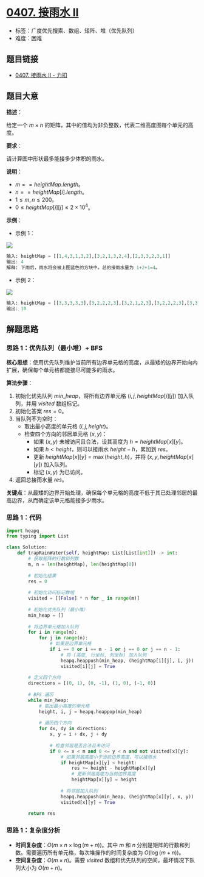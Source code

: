 # [0407. 接雨水 II](https://leetcode.cn/problems/trapping-rain-water-ii/)

- 标签：广度优先搜索、数组、矩阵、堆（优先队列）
- 难度：困难

## 题目链接

- [0407. 接雨水 II - 力扣](https://leetcode.cn/problems/trapping-rain-water-ii/)

## 题目大意

**描述**：

给定一个 $m \times n$ 的矩阵，其中的值均为非负整数，代表二维高度图每个单元的高度。

**要求**：

请计算图中形状最多能接多少体积的雨水。

**说明**：

- $m == heightMap.length$。
- $n == heightMap[i].length$。
- $1 \le m, n \le 200$。
- $0 \le heightMap[i][j] \le 2 \times 10^{4}$。

**示例**：

- 示例 1：

![](https://assets.leetcode.com/uploads/2021/04/08/trap1-3d.jpg)

```python
输入: heightMap = [[1,4,3,1,3,2],[3,2,1,3,2,4],[2,3,3,2,3,1]]
输出: 4
解释: 下雨后，雨水将会被上图蓝色的方块中。总的接雨水量为 1+2+1=4。
```

- 示例 2：

![](https://assets.leetcode.com/uploads/2021/04/08/trap2-3d.jpg)

```python
输入: heightMap = [[3,3,3,3,3],[3,2,2,2,3],[3,2,1,2,3],[3,2,2,2,3],[3,3,3,3,3]]
输出: 10
```

## 解题思路

### 思路 1：优先队列（最小堆）+ BFS

**核心思想**：使用优先队列维护当前所有边界单元格的高度，从最矮的边界开始向内扩展，确保每个单元格都能接尽可能多的雨水。

**算法步骤**：

1. 初始化优先队列 $min\_heap$，将所有边界单元格 $(i, j, heightMap[i][j])$ 加入队列，并用 $visited$ 数组标记。
2. 初始化答案 $res = 0$。
3. 当队列不为空时：
   - 取出最小高度的单元格 $(i, j, height)$。
   - 检查四个方向的邻居单元格 $(x, y)$：
     - 如果 $(x, y)$ 未被访问且合法，设其高度为 $h = heightMap[x][y]$。
     - 如果 $h < height$，则可以接雨水 $height - h$，累加到 $res$。
     - 更新 $heightMap[x][y] = \max(height, h)$，并将 $(x, y, heightMap[x][y])$ 加入队列。
     - 标记 $(x, y)$ 为已访问。
4. 返回总接雨水量 $res$。

**关键点**：从最矮的边界开始处理，确保每个单元格的高度不低于其已处理邻居的最高边界，从而确定该单元格能接多少雨水。

### 思路 1：代码

```python
import heapq
from typing import List

class Solution:
    def trapRainWater(self, heightMap: List[List[int]]) -> int:
        # 获取矩阵的行数和列数
        m, n = len(heightMap), len(heightMap[0])
        
        # 初始化结果
        res = 0
        
        # 初始化访问标记数组
        visited = [[False] * n for _ in range(m)]
        
        # 初始化优先队列（最小堆）
        min_heap = []
        
        # 将边界单元格加入队列
        for i in range(m):
            for j in range(n):
                # 如果是边界单元格
                if i == 0 or i == m - 1 or j == 0 or j == n - 1:
                    # 将 (高度, 行坐标, 列坐标) 加入队列
                    heapq.heappush(min_heap, (heightMap[i][j], i, j))
                    visited[i][j] = True
        
        # 定义四个方向
        directions = [(0, 1), (0, -1), (1, 0), (-1, 0)]
        
        # BFS 遍历
        while min_heap:
            # 取出最小高度的单元格
            height, i, j = heapq.heappop(min_heap)
            
            # 遍历四个方向
            for dx, dy in directions:
                x, y = i + dx, j + dy
                
                # 检查邻居是否合法且未访问
                if 0 <= x < m and 0 <= y < n and not visited[x][y]:
                    # 如果邻居高度小于当前边界高度，可以接雨水
                    if heightMap[x][y] < height:
                        res += height - heightMap[x][y]
                        # 更新邻居高度为当前边界高度
                        heightMap[x][y] = height
                    
                    # 将邻居加入队列
                    heapq.heappush(min_heap, (heightMap[x][y], x, y))
                    visited[x][y] = True
        
        return res
```

### 思路 1：复杂度分析

- **时间复杂度**：$O(m \times n \times \log(m + n))$。其中 $m$ 和 $n$ 分别是矩阵的行数和列数。需要遍历所有单元格，每次堆操作的时间复杂度为 $O(\log(m + n))$。
- **空间复杂度**：$O(m \times n)$。需要 $visited$ 数组和优先队列的空间，最坏情况下队列大小为 $O(m + n)$。
